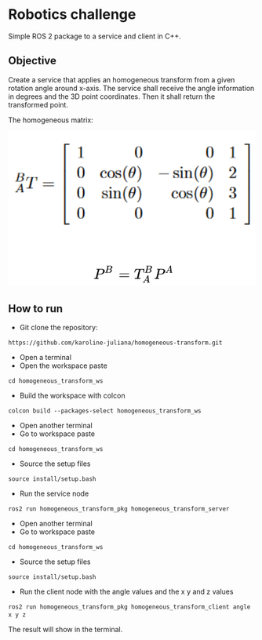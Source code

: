 # Robotics challenge
Simple ROS 2 package to a service and client in C++.

## Objective
Create a service that applies an homogeneous transform from a given rotation angle around x-axis. The service shall receive the angle information in degrees and the 3D point coordinates. Then it shall return the transformed point.

The homogeneous matrix:

![](https://github.com/karoline-juliana/homogeneous-transform/blob/main/utils/matrix.png)

## How to run
- Git clone the repository:
```
https://github.com/karoline-juliana/homogeneous-transform.git
```
- Open a terminal
- Open the workspace paste
```
cd homogeneous_transform_ws
```
- Build the workspace with colcon
```
colcon build --packages-select homogeneous_transform_ws
```
- Open another terminal
- Go to workspace paste
```
cd homogeneous_transform_ws
```
- Source the setup files
```
source install/setup.bash
```
- Run the service node
```
ros2 run homogeneous_transform_pkg homogeneous_transform_server
```
- Open another terminal
-  Go to workspace paste
```
cd homogeneous_transform_ws
```
- Source the setup files
```
source install/setup.bash
```
- Run the client node with the angle values and the x y and z values
```
ros2 run homogeneous_transform_pkg homogeneous_transform_client angle x y z
```

The result will show in the terminal.